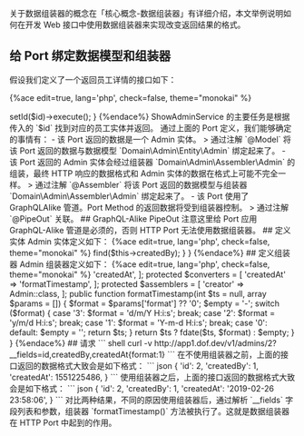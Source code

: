 <!-- toc -->

关于数据组装器的概念在「核心概念-数据组装器」有详细介绍，本文举例说明如何在开发 Web 接口中使用数据组装器来实现改变返回结果的格式。

## 给 Port 绑定数据模型和组装器

假设我们定义了一个返回员工详情的接口如下：

{%ace edit=true, lang='php', check=false, theme="monokai" %}
<?php

/**
 * @Route(admins/{id})
 * @Verb(GET)
 * @Assembler(Domain\Admin\Assembler\Admin)
 * @Model(Domain\Admin\Entity\Admin)
 * @PipeOut(\DOF\Framework\OFB\Pipe\GraphQLAlike)
 */
public function show(int $id, ShowAdminService $service)
{
    return $service->setId($id)->execute();
}
{%endace%}

ShowAdminService 的主要任务是根据传入的 `$id` 找到对应的员工实体并返回。

通过上面的 Port 定义，我们能够确定的事情有：

- 该 Port 返回的数据是一个 Admin 实体。

> 通过注解 `@Model` 将该 Port 返回的数据与数据模型 `Domain\Admin\Entity\Admin` 绑定起来了。

- 该 Port 返回的 Admin 实体会经过组装器 `Domain\Admin\Assembler\Admin` 的组装，最终 HTTP 响应的数据格式和 Admin 实体的数据在格式上可能不完全一样。

> 通过注解 `@Assembler` 将该 Port 返回的数据模型与组装器 `Domain\Admin\Assembler\Admin` 绑定起来了。

- 该 Port 使用了 GraphQLAlike 管道。Port Method 的返回数据将受到组装器控制。

> 通过注解 `@PipeOut` 关联。

## GraphQL-Alike PipeOut

注意这里给 Port 应用 GraphQL-Alike 管道是必须的，否则 HTTP Port 无法使用数据组装器。

## 定义实体

Admin 实体定义如下：

{%ace edit=true, lang='php', check=false, theme="monokai" %}
<?php

namespace Domain\Admin\Entity;

use DOF\Framework\DDD\Entity;
use Domain\Admin\Repository\AdminRepository;

class Admin extends Entity
{
    /**
     * @Title(用户创建时间)
     * @Type(Pint)
     * @Notes(格式为时间戳)
     */
    protected $createdAt;

    // ...

    /**
     * @Title(用户创建者 ID)
     * @Type(Uint)
     */
    protected $createdBy;

    /**
     * @Title(用户创建者信息)
     * @Type(Entity)
     */
    protected $creator;

    public function getCreator(AdminRepository $repository)
    {
        return $repository->find($this->createdBy);
    }
}
{%endace%}

## 定义组装器

Admin 组装器定义如下：

{%ace edit=true, lang='php', check=false, theme="monokai" %}
<?php

namespace Domain\Admin\Assembler;

use DOF\Framework\DDD\Assembler;

class Admin extends Assembler
{
    protected $compatibles = [
        'created_at' => 'createdAt',
    ];

    protected $converters = [
        'createdAt' => 'formatTimestamp',
    ];

    protected $assemblers = [
        'creator' => Admin::class,
    ];

    public function formatTimestamp(int $ts = null, array $params = [])
    {
        $format = $params['format'] ?? '0';
        $empty = '-';
        switch ($format) {
            case '3':
                $format = 'd/m/Y H:i:s';
                break;
            case '2':
                $format = 'y/m/d H:i:s';
                break;
            case '1':
                $format = 'Y-m-d H:i:s';
                break;
            case '0':
            default:
                $empty = '';
                return $ts;
        }

        return $ts ? fdate($ts, $format) : $empty;
    }
}
{%endace%}

## 请求

``` shell
curl -v http://app1.dof.dev/v1/admins/2?__fields=id,createdBy,createdAt{format:1}
```

在不使用组装器之前，上面的接口返回的数据格式大致会是如下格式：

``` json
{
    'id': 2,
    'createdBy': 1,
    'createdAt': 1551225486,
}
```

使用组装器之后，上面的接口返回的数据格式大致会是如下格式：

``` json
{
    'id': 2,
    'createdBy': 1,
    'createdAt': '2019-02-26 23:58:06',
}
```

对比两种结果，不同的原因使用组装器后，通过解析 `__fields` 字段列表和参数，组装器 `formatTimestamp()` 方法被执行了。这就是数据组装器在 HTTP Port 中起到的作用。
